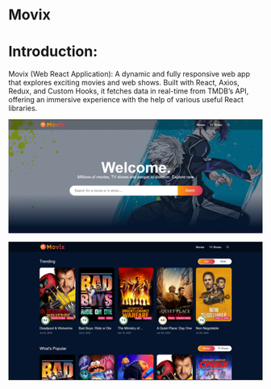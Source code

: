 # Movix

# Introduction:
 Movix (Web React Application): A dynamic and fully responsive web app that explores exciting movies and
web shows. Built with React, Axios, Redux, and Custom Hooks, it fetches data in real-time from TMDB’s API, offering an
immersive experience with the help of various useful React libraries.

![image](src/assets/movix1.png)

![image](src/assets/movix2.png)


